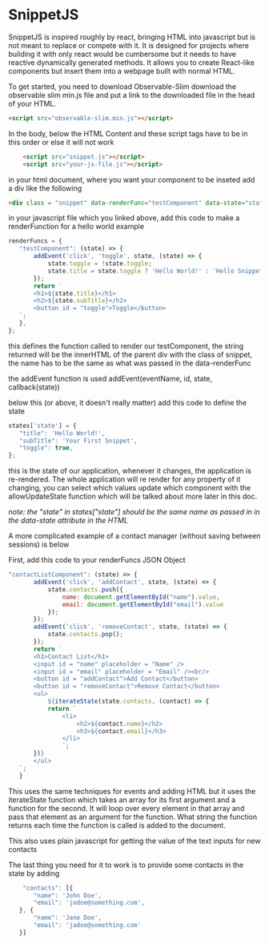 # SnippetJS
SnippetJS is inspired roughly by react, bringing HTML into javascript but is not meant to replace or compete with it. It is designed for projects where building it with only react would be cumbersome but it needs to have reactive dynamically generated methods. It allows you to create React-like components but insert them into a webpage built with normal HTML.

To get started, you need to download Observable-Slim download the observable slim min.js file and put a link to the downloaded file in the head of your HTML.
```html
<script src="observable-slim.min.js"></script>
```

In the body, below the HTML Content and these script tags have to be in this order or else it will not work
```html
    <script src="snippet.js"></script>
    <script src="your-js-file.js"></script>
```

in your html document, where you want your component to be inseted add a div like the following
 ```html
<div class = "snippet" data-renderFunc="testComponent" data-state="state"></div>
 ```
 
in your javascript file which you linked above, add this code to make a renderFunction for a hello world example
 
 ```js
renderFuncs = {
    "testComponent": (state) => {
        addEvent('click', 'toggle', state, (state) => {
            state.toggle = !state.toggle;
            state.title = state.toggle ? 'Hello World!' : 'Hello Snippets';
        });
        return `
        <h1>${state.title}</h1>
        <h2>${state.subTitle}</h2>
        <button id = "toggle">Toggle</button>
    `;
    },
};
 ```
this defines the function called to render our testComponent, the string returned will be the innerHTML of the parent div with the class of snippet, the name has to be the same as what was passed in the data-renderFunc

the addEvent function is used addEvent(eventName, id, state, callback(state))

below this (or above, it doesn't really matter) add this code to define the state
 ```js
states['state'] = {
    "title": 'Hello World!',
    "subTitle": 'Your First Snippet',
    "toggle": true,
};
 ```
this is the state of our application, whenever it changes, the application is re-rendered. The whole application will re render for any property of it changing, you can select which values update which component with the allowUpdateState function which will be talked about more later in this doc.

*note: the "state" in states["state"] should be the same name as passed in in the data-state attribute in the HTML*

A more complicated example of a contact manager (without saving between sessions) is below

First, add this code to your renderFuncs JSON Object
 ```js
 "contactListComponent": (state) => {
        addEvent('click', 'addContact', state, (state) => {
            state.contacts.push({
                name: document.getElementById("name").value,
                email: document.getElementById("email").value
            });
        });
        addEvent('click', 'removeContact', state, (state) => {
            state.contacts.pop();
        });
        return `
        <h1>Contact List</h1>
        <input id = "name" placeholder = "Name" />
        <input id = "email" placeholder = "Email" /><br/>
        <button id = "addContact">Add Contact</button>
        <button id = "removeContact">Remove Contact</button>
        <ul>
            ${iterateState(state.contacts, (contact) => {
            return `
                <li>
                    <h2>${contact.name}</h2>
                    <h3>${contact.email}</h3>
                </li>
                `;
        })}
        </ul>
    `;
    }
 ```
This uses the same techniques for events and adding HTML but it uses the iterateState function which takes an array for its first argument and a function for the second. It will loop over every element in that array and pass that element as an argument for the function. What string the function returns each time the function is called is added to the document.

This also uses plain javascript for getting the value of the text inputs for new contacts

The last thing you need for it to work is to provide some contacts in the state by adding
 ```js
     "contacts": [{
        "name": 'John Doe',
        "email": 'jodoe@something.com',
    }, {
        "name": 'Jane Doe',
        "email": 'jadoe@something.com'
    }]
 ```
 

